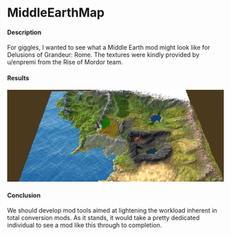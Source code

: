 # MiddleEarthMap
#### Description

For giggles, I wanted to see what a Middle Earth mod might look like for Delusions of Grandeur: Rome. The textures were kindly provided by u/enpremi from the Rise of Mordor team.

#### Results
![alt text](https://github.com/Christian-Smola/MiddleEarthMap/blob/main/Middle%20Earth%20Map/Assets/Resources/Screenshots/Screenshot%2010.jpg)

#### Conclusion
We should develop mod tools aimed at lightening the workload inherent in total conversion mods. As it stands, it would take a pretty dedicated individual to see a mod like this through to completion.
